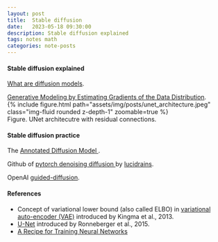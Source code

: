 ```yaml
---
layout: post
title:  Stable diffusion
date:   2023-05-18 09:30:00
description: Stable diffusion explained
tags: notes math
categories: note-posts
---
```

#### Stable diffusion explained

<a href="https://lilianweng.github.io/posts/2021-07-11-diffusion-models/">What are diffusion models</a>.

<a href="https://yang-song.net/blog/2021/score/">
Generative Modeling by Estimating Gradients of the Data Distribution</a>.


<div class="row mt-3">
    <div class="col-sm mt-3 mt-md-0">
        {% include figure.html path="assets/img/posts/unet_architecture.jpeg" class="img-fluid rounded z-depth-1" zoomable=true %}
    </div>
</div>

<div class="caption">
    Figure. UNet architecutre with residual connections.
</div>

#### Stable diffusion practice
The <a href="https://huggingface.co/blog/annotated-diffusion"> Annotated Diffusion Model </a>.

Github of <a href="https://github.com/lucidrains/denoising-diffusion-pytorch"> pytorch denoising diffusion </a> by <a href="https://github.com/lucidrains?tab=repositories">lucidrains</a>.

OpenAI <a href="https://github.com/openai/guided-diffusion">guided-diffusion</a>.


#### References

<ul>
    <li>Concept of variational lower bound (also called ELBO) in <a href="https://arxiv.org/abs/1312.6114">variational auto-encoder (VAE)</a> introduced by Kingma et al., 2013.</li>
    <li><a href="https://arxiv.org/abs/1505.04597">U-Net</a> introduced by Ronneberger et al., 2015.</li>
    <li><a href="http://karpathy.github.io/2019/04/25/recipe/">A Recipe for Training Neural Networks</a></li>
</ul>
